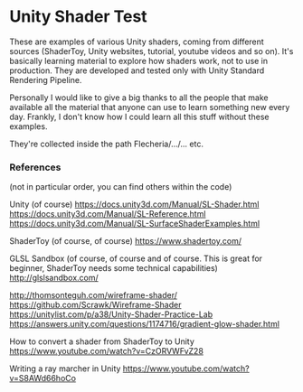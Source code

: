 # Unity Shader Test

These are examples of various Unity shaders, coming from different sources (ShaderToy, Unity websites, tutorial, youtube videos and so on). It's basically learning material to explore how shaders work, not to use in production. They are developed and tested only with Unity Standard Rendering Pipeline.

Personally I would like to give a big thanks to all the people that make available all the material that anyone can use to learn something new every day. Frankly, I don't know how I could learn all this stuff without these examples.

They're collected inside the path Flecheria/.../... etc.

### References
(not in particular order, you can find others within the code)

Unity (of course)
https://docs.unity3d.com/Manual/SL-Shader.html
https://docs.unity3d.com/Manual/SL-Reference.html
https://docs.unity3d.com/Manual/SL-SurfaceShaderExamples.html

ShaderToy (of course, of course)
https://www.shadertoy.com/

GLSL Sandbox (of course, of course and of course. This is great for beginner, ShaderToy needs some technical capabilities)
http://glslsandbox.com/

http://thomsonteguh.com/wireframe-shader/
https://github.com/Scrawk/Wireframe-Shader
https://unitylist.com/p/a38/Unity-Shader-Practice-Lab
https://answers.unity.com/questions/1174716/gradient-glow-shader.html

How to convert a shader from ShaderToy to Unity
https://www.youtube.com/watch?v=CzORVWFvZ28

Writing a ray marcher in Unity
https://www.youtube.com/watch?v=S8AWd66hoCo